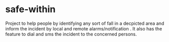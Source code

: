 # safe-within
Project to help people by identifying any sort of fall in a decpicted area and inform the incident by local and remote alarms/notification . It also has the feature to dial and sms the incident to the concerned persons.

